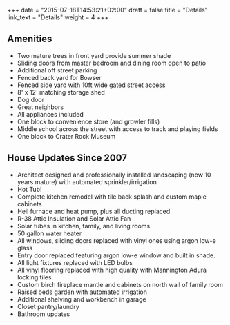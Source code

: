 +++
date = "2015-07-18T14:53:21+02:00"
draft = false
title = "Details"
link_text = "Details"
weight = 4
+++
## Amenities

* Two mature trees in front yard provide summer shade
* Sliding doors from master bedroom and dining room open to patio
* Additional off street parking
* Fenced back yard for Bowser
* Fenced side yard with 10ft wide gated street access
* 8' x 12' matching storage shed
* Dog door
* Great neighbors
* All appliances included
* One block to convenience store (and growler fills)
* Middle school across the street with access to track and playing fields
* One block to Crater Rock Museum

## House Updates Since 2007

* Architect designed and professionally installed landscaping (now 10 years mature) with automated sprinkler/irrigation
* Hot Tub!
* Complete kitchen remodel with tile back splash and custom maple cabinets
* Heil furnace and heat pump, plus all ducting replaced
* R-38 Attic Insulation and Solar Attic Fan
* Solar tubes in kitchen, family, and living rooms
* 50 gallon water heater
* All windows, sliding doors replaced with vinyl ones using argon low-e glass
* Entry door replaced featuring argon low-e window and built in shade.
* All light fixtures replaced with LED bulbs
* All vinyl flooring replaced with high quality with Mannington Adura locking tiles.
* Custom birch fireplace mantle and cabinets on north wall of family room
* Raised beds garden with automated irrigation
* Additional shelving and workbench in garage
* Closet pantry/laundry
* Bathroom updates
